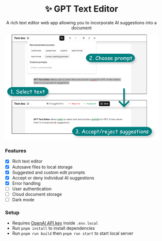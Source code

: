 <div align="center">

# ✨ GPT Text Editor

A rich text editor web app allowing you to incorporate AI suggestions into a document

![UI](ui.png)

</div>

### Features
- [x] Rich text editor
- [x] Autosave files to local storage
- [x] Suggested and custom edit prompts
- [x] Accept or deny individual AI suggestions
- [x] Error handling
- [ ] User authentication
- [ ] Cloud document storage
- [ ] Dark mode

### Setup
- Requires [OpenAI API key](https://platform.openai.com/api-keys) inside ```.env.local```
- Run ```pnpm install``` to install dependencies
- Run ```pnpm run build``` then ```pnpm run start``` to start local server
